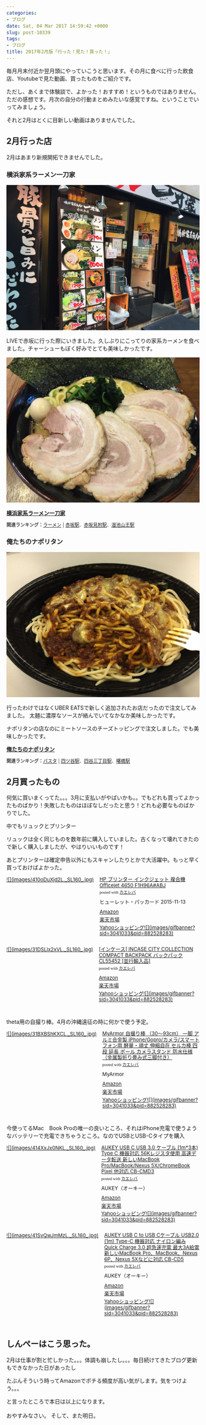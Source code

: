```yaml
---
categories:
- ブログ
date: Sat, 04 Mar 2017 14:59:42 +0000
slug: post-10339
tags:
- ブログ
title: 2017年2月版「行った！見た！買った！」
---
```


毎月月末付近か翌月頭にやっていこうと思います。その月に食べに行った飲食店、Youtubeで見た動画、買ったものをご紹介です。

ただし、あくまで体験談で、よかった！おすすめ！というものではありません。ただの感想です。月次の自分の行動まとめみたいな感覚ですね。ということでいってみましょう。

それと2月はとくに目新しい動画はありませんでした。<!--more--><h2>2月行った店</h2>

2月はあまり新規開拓できませんでした。

<h3>横浜家系ラーメン一刀家</h3>

![](images/IIMG_6149.jpg)

LIVEで赤坂に行った際にいきました。久しぶりにこってりの家系カーメンを食べました。チャーシューもぼく好みでとても美味しかったです。


![](images/IIMG_6148.jpg)

<div><strong><a href="https://tabelog.com/tokyo/A1308/A130801/13159359/" target="_blank">横浜家系ラーメン一刀家</a></strong>
<script src="https://tabelog.com/badge/google_badge?escape=false&rcd=13159359" type="text/javascript" charset="utf-8"></script>
</div>
<p style="color:#444444; font-size:12px;">
<strong>関連ランキング：</strong><a href="https://tabelog.com/rstLst/ramen/">ラーメン</a> | <a href="https://tabelog.com/tokyo/A1308/A130801/R113/rstLst/">赤坂駅</a>、<a href="https://tabelog.com/tokyo/A1308/A130801/R117/rstLst/">赤坂見附駅</a>、<a href="https://tabelog.com/tokyo/A1308/A130802/R6102/rstLst/">溜池山王駅</a></p>


<h3>俺たちのナポリタン</h3>

![](images/IIMG_6248-1.jpg)

行ったわけではなくUBER EATSで新しく追加されたお店だったので注文してみました。
太麺に濃厚なソースが絡んでいてなかなか美味しかったです。

ナポリタンの店なのにミートソースのチーズトッピングで注文しました。でも美味しかったです。


<div><strong><a href="https://tabelog.com/tokyo/A1309/A130902/13168732/" target="_blank">俺たちのナポリタン</a></strong>
<script src="https://tabelog.com/badge/google_badge?escape=false&rcd=13168732" type="text/javascript" charset="utf-8"></script>
</div>
<p style="color:#444444; font-size:12px;">
<strong>関連ランキング：</strong><a href="https://tabelog.com/rstLst/pasta/">パスタ</a> | <a href="https://tabelog.com/tokyo/A1309/A130902/R10511/rstLst/">四ツ谷駅</a>、<a href="https://tabelog.com/tokyo/A1309/A130903/R10514/rstLst/">四谷三丁目駅</a>、<a href="https://tabelog.com/tokyo/A1309/A130903/R192/rstLst/">曙橋駅</a></p>

<h2>2月買ったもの</h2>

何気に買いまくってた。。。3月に支払いがやばいかも。。でもどれも買ってよかったものばかり！失敗したものはほぼなしだったと思う！どれも必要なものばかりでした。

中でもリュックとプリンター

リュックは全く同じものを数年前に購入していました。古くなって壊れてきたので新しく購入しましたが、やはりいいものです！

あとプリンターは確定申告以外にもスキャンしたりとかで大活躍中。もっと早く買っておけばよかった。


<div class="kaerebalink-box" style="text-align:left;padding-bottom:20px;font-size:small;/zoom: 1;overflow: hidden;"><div class="kaerebalink-image" style="float:left;margin:0 15px 10px 0;"><a href="http://www.amazon.co.jp/exec/obidos/ASIN/B0179MK6IW/warawareotoko-22/" target="_blank" >![](images/410oDuXjd2L._SL160_.jpg)</a></div><div class="kaerebalink-info" style="line-height:120%;/zoom: 1;overflow: hidden;"><div class="kaerebalink-name" style="margin-bottom:10px;line-height:120%"><a href="http://www.amazon.co.jp/exec/obidos/ASIN/B0179MK6IW/warawareotoko-22/" target="_blank" >HP プリンター インクジェット 複合機 Officejet 4650 F1H96A#ABJ</a><div class="kaerebalink-powered-date" style="font-size:8pt;margin-top:5px;font-family:verdana;line-height:120%">posted with <a href="http://kaereba.com" rel="nofollow" target="_blank">カエレバ</a></div></div><div class="kaerebalink-detail" style="margin-bottom:5px;"> ヒューレット・パッカード 2015-11-13    </div><div class="kaerebalink-link1" style="margin-top:10px;"><div class="shoplinkamazon" style="margin:5px 0"><a href="http://www.amazon.co.jp/gp/search?keywords=B0179MK6IW&__mk_ja_JP=%E3%82%AB%E3%82%BF%E3%82%AB%E3%83%8A&tag=warawareotoko-22" target="_blank" >Amazon</a></div><div class="shoplinkrakuten" style="margin:5px 0"><a href="https://hb.afl.rakuten.co.jp/hgc/0f6e221b.2eb9748a.0f6e221c.35cc1e84/?pc=http%3A%2F%2Fsearch.rakuten.co.jp%2Fsearch%2Fmall%2FB0179MK6IW%2F-%2Ff.1-p.1-s.1-sf.0-st.A-v.2%3Fx%3D0%26scid%3Daf_ich_link_urltxt%26m%3Dhttp%3A%2F%2Fm.rakuten.co.jp%2F" target="_blank" >楽天市場</a></div><div class="shoplinkyahoo" style="margin:5px 0"><a href="//ck.jp.ap.valuecommerce.com/servlet/referral?sid=3041033&pid=882528283&vc_url=http%3A%2F%2Fsearch.shopping.yahoo.co.jp%2Fsearch%3Fp%3DB0179MK6IW&vcptn=kaereba" target="_blank" >Yahooショッピング![](images/gifbanner?sid=3041033&pid=882528283)</a></div></div></div><div class="booklink-footer" style="clear: left"></div></div>

<div class="kaerebalink-box" style="text-align:left;padding-bottom:20px;font-size:small;/zoom: 1;overflow: hidden;"><div class="kaerebalink-image" style="float:left;margin:0 15px 10px 0;"><a href="http://www.amazon.co.jp/exec/obidos/ASIN/B019MGGD7Q/warawareotoko-22/" target="_blank" >![](images/31DSLlx2xVL._SL160_.jpg)</a></div><div class="kaerebalink-info" style="line-height:120%;/zoom: 1;overflow: hidden;"><div class="kaerebalink-name" style="margin-bottom:10px;line-height:120%"><a href="http://www.amazon.co.jp/exec/obidos/ASIN/B019MGGD7Q/warawareotoko-22/" target="_blank" >[インケース] INCASE CITY COLLECTION COMPACT BACKPACK バックパック CL55452 [並行輸入品]</a><div class="kaerebalink-powered-date" style="font-size:8pt;margin-top:5px;font-family:verdana;line-height:120%">posted with <a href="http://kaereba.com" rel="nofollow" target="_blank">カエレバ</a></div></div><div class="kaerebalink-detail" style="margin-bottom:5px;"></div><div class="kaerebalink-link1" style="margin-top:10px;"><div class="shoplinkamazon" style="margin:5px 0"><a href="http://www.amazon.co.jp/gp/search?keywords=CL55452&__mk_ja_JP=%E3%82%AB%E3%82%BF%E3%82%AB%E3%83%8A&tag=warawareotoko-22" target="_blank" >Amazon</a></div><div class="shoplinkrakuten" style="margin:5px 0"><a href="https://hb.afl.rakuten.co.jp/hgc/0f6e221b.2eb9748a.0f6e221c.35cc1e84/?pc=http%3A%2F%2Fsearch.rakuten.co.jp%2Fsearch%2Fmall%2FCL55452%2F-%2Ff.1-p.1-s.1-sf.0-st.A-v.2%3Fx%3D0%26scid%3Daf_ich_link_urltxt%26m%3Dhttp%3A%2F%2Fm.rakuten.co.jp%2F" target="_blank" >楽天市場</a></div><div class="shoplinkyahoo" style="margin:5px 0"><a href="//ck.jp.ap.valuecommerce.com/servlet/referral?sid=3041033&pid=882528283&vc_url=http%3A%2F%2Fsearch.shopping.yahoo.co.jp%2Fsearch%3Fp%3DCL55452&vcptn=kaereba" target="_blank" >Yahooショッピング![](images/gifbanner?sid=3041033&pid=882528283)</a></div></div></div><div class="booklink-footer" style="clear: left"></div></div>

theta用の自撮り棒。4月の沖縄遠征の時に何かで使う予定。

<div class="kaerebalink-box" style="text-align:left;padding-bottom:20px;font-size:small;/zoom: 1;overflow: hidden;"><div class="kaerebalink-image" style="float:left;margin:0 15px 10px 0;"><a href="http://www.amazon.co.jp/exec/obidos/ASIN/B01LSD9SY6/warawareotoko-22/" target="_blank" >![](images/31BXBShKXCL._SL160_.jpg)</a></div><div class="kaerebalink-info" style="line-height:120%;/zoom: 1;overflow: hidden;"><div class="kaerebalink-name" style="margin-bottom:10px;line-height:120%"><a href="http://www.amazon.co.jp/exec/obidos/ASIN/B01LSD9SY6/warawareotoko-22/" target="_blank" >MyArmor 自撮り棒 （30～93cm） 一脚 アルミ合金製 iPhone/Gopro/カメラ/スマートフォン用 軽量・頑丈 伸縮自在 セルカ棒 四段 延長 ポール カメラスタンド 防水仕様（金属製折り畳み式三脚付き）</a><div class="kaerebalink-powered-date" style="font-size:8pt;margin-top:5px;font-family:verdana;line-height:120%">posted with <a href="http://kaereba.com" rel="nofollow" target="_blank">カエレバ</a></div></div><div class="kaerebalink-detail" style="margin-bottom:5px;"> MyArmor     </div><div class="kaerebalink-link1" style="margin-top:10px;"><div class="shoplinkamazon" style="margin:5px 0"><a href="http://www.amazon.co.jp/gp/search?keywords=MyArmor%20%E8%87%AA%E6%92%AE%E3%82%8A%E6%A3%92&__mk_ja_JP=%E3%82%AB%E3%82%BF%E3%82%AB%E3%83%8A&tag=warawareotoko-22" target="_blank" >Amazon</a></div><div class="shoplinkrakuten" style="margin:5px 0"><a href="https://hb.afl.rakuten.co.jp/hgc/0f6e221b.2eb9748a.0f6e221c.35cc1e84/?pc=http%3A%2F%2Fsearch.rakuten.co.jp%2Fsearch%2Fmall%2FMyArmor%2520%25E8%2587%25AA%25E6%2592%25AE%25E3%2582%258A%25E6%25A3%2592%2F-%2Ff.1-p.1-s.1-sf.0-st.A-v.2%3Fx%3D0%26scid%3Daf_ich_link_urltxt%26m%3Dhttp%3A%2F%2Fm.rakuten.co.jp%2F" target="_blank" >楽天市場</a></div><div class="shoplinkyahoo" style="margin:5px 0"><a href="//ck.jp.ap.valuecommerce.com/servlet/referral?sid=3041033&pid=882528283&vc_url=http%3A%2F%2Fsearch.shopping.yahoo.co.jp%2Fsearch%3Fp%3DMyArmor%2520%25E8%2587%25AA%25E6%2592%25AE%25E3%2582%258A%25E6%25A3%2592&vcptn=kaereba" target="_blank" >Yahooショッピング![](images/gifbanner?sid=3041033&pid=882528283)</a></div></div></div><div class="booklink-footer" style="clear: left"></div></div>

今使ってるMac　Book Proの唯一の良いところ、それはiPhone充電で使うようなバッテリーで充電できちゃうところ。なのでUSBとUSB-Cタイプを購入

<div class="kaerebalink-box" style="text-align:left;padding-bottom:20px;font-size:small;/zoom: 1;overflow: hidden;"><div class="kaerebalink-image" style="float:left;margin:0 15px 10px 0;"><a href="http://www.amazon.co.jp/exec/obidos/ASIN/B01CXNYY8A/warawareotoko-22/" target="_blank" >![](images/414XxJx0NKL._SL160_.jpg)</a></div><div class="kaerebalink-info" style="line-height:120%;/zoom: 1;overflow: hidden;"><div class="kaerebalink-name" style="margin-bottom:10px;line-height:120%"><a href="http://www.amazon.co.jp/exec/obidos/ASIN/B01CXNYY8A/warawareotoko-22/" target="_blank" >AUKEY USB C USB 3.0 ケーブル (1m*3本) Type C 機器対応 56Kレジスタ使用 高速データ転送 新しいMacBook Pro/MacBook/Nexus 5X/ChromeBook Pixel 他対応 CB-CMD3</a><div class="kaerebalink-powered-date" style="font-size:8pt;margin-top:5px;font-family:verdana;line-height:120%">posted with <a href="http://kaereba.com" rel="nofollow" target="_blank">カエレバ</a></div></div><div class="kaerebalink-detail" style="margin-bottom:5px;"> AUKEY（オーキー）     </div><div class="kaerebalink-link1" style="margin-top:10px;"><div class="shoplinkamazon" style="margin:5px 0"><a href="http://www.amazon.co.jp/gp/search?keywords=B01CXNYY8A&__mk_ja_JP=%E3%82%AB%E3%82%BF%E3%82%AB%E3%83%8A&tag=warawareotoko-22" target="_blank" >Amazon</a></div><div class="shoplinkrakuten" style="margin:5px 0"><a href="https://hb.afl.rakuten.co.jp/hgc/0f6e221b.2eb9748a.0f6e221c.35cc1e84/?pc=http%3A%2F%2Fsearch.rakuten.co.jp%2Fsearch%2Fmall%2FB01CXNYY8A%2F-%2Ff.1-p.1-s.1-sf.0-st.A-v.2%3Fx%3D0%26scid%3Daf_ich_link_urltxt%26m%3Dhttp%3A%2F%2Fm.rakuten.co.jp%2F" target="_blank" >楽天市場</a></div><div class="shoplinkyahoo" style="margin:5px 0"><a href="//ck.jp.ap.valuecommerce.com/servlet/referral?sid=3041033&pid=882528283&vc_url=http%3A%2F%2Fsearch.shopping.yahoo.co.jp%2Fsearch%3Fp%3DB01CXNYY8A&vcptn=kaereba" target="_blank" >Yahooショッピング![](images/gifbanner?sid=3041033&pid=882528283)</a></div></div></div><div class="booklink-footer" style="clear: left"></div></div>

<div class="kaerebalink-box" style="text-align:left;padding-bottom:20px;font-size:small;/zoom: 1;overflow: hidden;"><div class="kaerebalink-image" style="float:left;margin:0 15px 10px 0;"><a href="http://www.amazon.co.jp/exec/obidos/ASIN/B01DF5LV9A/warawareotoko-22/" target="_blank" >![](images/41SvQwJmMzL._SL160_.jpg)</a></div><div class="kaerebalink-info" style="line-height:120%;/zoom: 1;overflow: hidden;"><div class="kaerebalink-name" style="margin-bottom:10px;line-height:120%"><a href="http://www.amazon.co.jp/exec/obidos/ASIN/B01DF5LV9A/warawareotoko-22/" target="_blank" >AUKEY USB C to USB Cケーブル USB2.0 (1m) Type-C 機器対応 ナイロン編み Quick Charge 3.0 超急速充電 最大3A給電 新しいMacBook Pro、MacBook、Nexus 6P、Nexus 5Xなどに対応 CB-CD5</a><div class="kaerebalink-powered-date" style="font-size:8pt;margin-top:5px;font-family:verdana;line-height:120%">posted with <a href="http://kaereba.com" rel="nofollow" target="_blank">カエレバ</a></div></div><div class="kaerebalink-detail" style="margin-bottom:5px;"> AUKEY（オーキー）     </div><div class="kaerebalink-link1" style="margin-top:10px;"><div class="shoplinkamazon" style="margin:5px 0"><a href="http://www.amazon.co.jp/gp/search?keywords=B01DF5LV9A&__mk_ja_JP=%E3%82%AB%E3%82%BF%E3%82%AB%E3%83%8A&tag=warawareotoko-22" target="_blank" >Amazon</a></div><div class="shoplinkrakuten" style="margin:5px 0"><a href="https://hb.afl.rakuten.co.jp/hgc/0f6e221b.2eb9748a.0f6e221c.35cc1e84/?pc=http%3A%2F%2Fsearch.rakuten.co.jp%2Fsearch%2Fmall%2FB01DF5LV9A%2F-%2Ff.1-p.1-s.1-sf.0-st.A-v.2%3Fx%3D0%26scid%3Daf_ich_link_urltxt%26m%3Dhttp%3A%2F%2Fm.rakuten.co.jp%2F" target="_blank" >楽天市場</a></div><div class="shoplinkyahoo" style="margin:5px 0"><a href="//ck.jp.ap.valuecommerce.com/servlet/referral?sid=3041033&pid=882528283&vc_url=http%3A%2F%2Fsearch.shopping.yahoo.co.jp%2Fsearch%3Fp%3DB01DF5LV9A&vcptn=kaereba" target="_blank" >Yahooショッピング![](images/gifbanner?sid=3041033&pid=882528283)</a></div></div></div><div class="booklink-footer" style="clear: left"></div></div>

<h2>しんぺーはこう思った。</h2>

2月は仕事が割と忙しかった。。。体調も崩したし。。。毎日続けてきたブログ更新もできなかった日があったし

たぶんそういう時ってAmazonでポチる頻度が高い気がします。気をつけよう。。。

と言ったところで本日は以上になります。<br><br>おやすみなさい。
そして、また明日。
